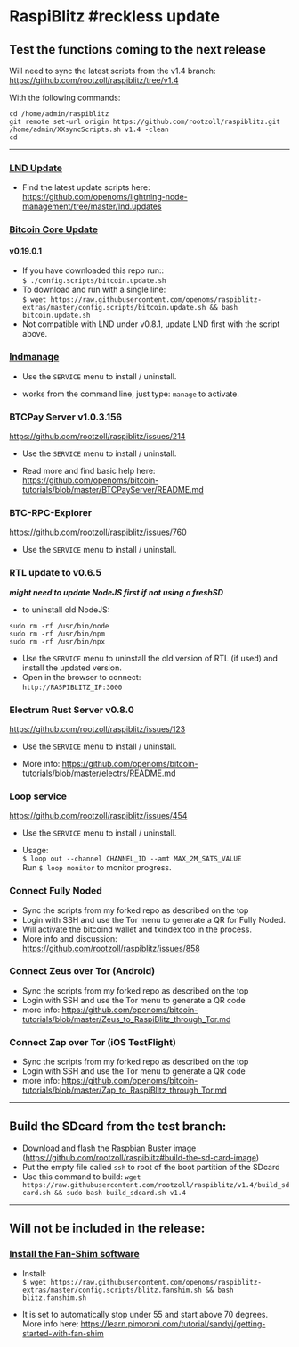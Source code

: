 # RaspiBlitz #reckless update

## Test the functions coming to the next release

Will need to sync the latest scripts from the v1.4 branch: https://github.com/rootzoll/raspiblitz/tree/v1.4

With the following commands:
```
cd /home/admin/raspiblitz
git remote set-url origin https://github.com/rootzoll/raspiblitz.git
/home/admin/XXsyncScripts.sh v1.4 -clean
cd
```
----

### [LND Update](/config.scripts/lnd.update.sh)

* Find the latest update scripts here:  
https://github.com/openoms/lightning-node-management/tree/master/lnd.updates


### [Bitcoin Core Update](/config.scripts/bitcoin.update.sh)
#### v0.19.0.1
* If you have downloaded this repo run::  
   `$ ./config.scripts/bitcoin.update.sh`
* To download and run with a single line:  
`$ wget https://raw.githubusercontent.com/openoms/raspiblitz-extras/master/config.scripts/bitcoin.update.sh && bash bitcoin.update.sh`
* Not compatible with LND under v0.8.1, update LND first with the script above.

### [lndmanage](https://github.com/bitromortac/lndmanage)

* Use the `SERVICE` menu to install / uninstall.

* works from the command line, just type:
    `manage` to activate.
    

### BTCPay Server v1.0.3.156
https://github.com/rootzoll/raspiblitz/issues/214

* Use the `SERVICE` menu to install / uninstall.

* Read more and find basic help here:   
https://github.com/openoms/bitcoin-tutorials/blob/master/BTCPayServer/README.md


### BTC-RPC-Explorer
https://github.com/rootzoll/raspiblitz/issues/760
* Use the `SERVICE` menu to install / uninstall.

### RTL update to v0.6.5

***might need to update NodeJS first if not using a freshSD*** 
* to uninstall old NodeJS:
```
sudo rm -rf /usr/bin/node
sudo rm -rf /usr/bin/npm
sudo rm -rf /usr/bin/npx
```

* Use the `SERVICE` menu to uninstall the old version of RTL (if used) and install the updated version.
* Open in the browser to connect:  
`http://RASPIBLITZ_IP:3000`

### Electrum Rust Server v0.8.0 
https://github.com/rootzoll/raspiblitz/issues/123

* Use the `SERVICE` menu to install / uninstall.

* More info: https://github.com/openoms/bitcoin-tutorials/blob/master/electrs/README.md    


### Loop service  
https://github.com/rootzoll/raspiblitz/issues/454
* Use the `SERVICE` menu to install / uninstall.

* Usage:  
`$ loop out --channel CHANNEL_ID --amt MAX_2M_SATS_VALUE`  
Run `$ loop monitor` to monitor progress.

### Connect Fully Noded

* Sync the scripts from my forked repo as described on the top 
* Login with SSH and use the Tor menu to generate a QR for Fully Noded.
* Will activate the bitcoind wallet and txindex too in the process.
* More info and discussion: https://github.com/rootzoll/raspiblitz/issues/858

### Connect Zeus over Tor (Android)

* Sync the scripts from my forked repo as described on the top 
* Login with SSH and use the Tor menu to generate a QR code
* more info: https://github.com/openoms/bitcoin-tutorials/blob/master/Zeus_to_RaspiBlitz_through_Tor.md

### Connect Zap over Tor (iOS TestFlight)

* Sync the scripts from my forked repo as described on the top 
* Login with SSH and use the Tor menu to generate a QR code
* more info: https://github.com/openoms/bitcoin-tutorials/blob/master/Zap_to_RaspiBlitz_through_Tor.md

---

## Build the SDcard from the test branch:

* Download and flash the Raspbian Buster image (https://github.com/rootzoll/raspiblitz#build-the-sd-card-image)
* Put the empty file called `ssh` to root of the boot partition of the SDcard
* Use this command to build: 
`wget https://raw.githubusercontent.com/rootzoll/raspiblitz/v1.4/build_sdcard.sh && sudo bash build_sdcard.sh v1.4`

---

## Will not be included in the release:

### [Install the Fan-Shim software](/config.scripts/blitz.fanshim.sh)
* Install:  
`$ wget https://raw.githubusercontent.com/openoms/raspiblitz-extras/master/config.scripts/blitz.fanshim.sh && bash blitz.fanshim.sh`

* It is set to automatically stop under 55 and start above 70 degrees.  
More info here: https://learn.pimoroni.com/tutorial/sandyj/getting-started-with-fan-shim
